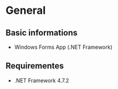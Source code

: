# General

## Basic informations
- Windows Forms App (.NET Framework)

## Requirementes 
- .NET Framework 4.7.2
